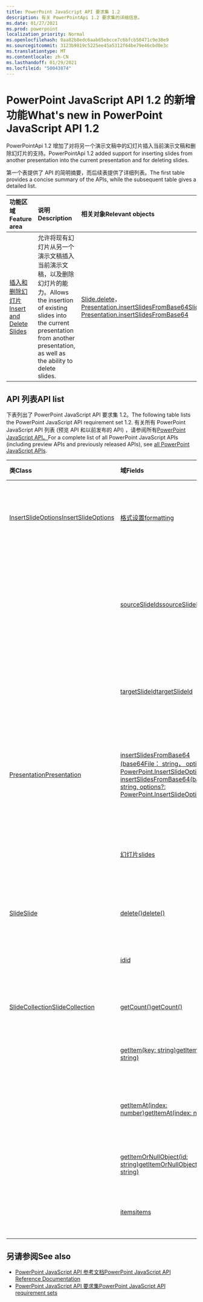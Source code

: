 ```yaml
---
title: PowerPoint JavaScript API 要求集 1.2
description: 有关 PowerPointApi 1.2 要求集的详细信息。
ms.date: 01/27/2021
ms.prod: powerpoint
localization_priority: Normal
ms.openlocfilehash: 0aa82b8edc6aab65ebcce7c6bfcb50471c9e38e9
ms.sourcegitcommit: 3123b9819c5225ee45a5312f64be79e46cbd0e3c
ms.translationtype: MT
ms.contentlocale: zh-CN
ms.lasthandoff: 01/29/2021
ms.locfileid: "50043874"
---
```

# <a name="whats-new-in-powerpoint-javascript-api-12"></a><span data-ttu-id="19d24-103">PowerPoint JavaScript API 1.2 的新增功能</span><span class="sxs-lookup"><span data-stu-id="19d24-103">What's new in PowerPoint JavaScript API 1.2</span></span>

<span data-ttu-id="19d24-104">PowerPointApi 1.2 增加了对将另一个演示文稿中的幻灯片插入当前演示文稿和删除幻灯片的支持。</span><span class="sxs-lookup"><span data-stu-id="19d24-104">PowerPointApi 1.2 added support for inserting slides from another presentation into the current presentation and for deleting slides.</span></span>

<span data-ttu-id="19d24-105">第一个表提供了 API 的简明摘要，而后续表提供了详细列表。</span><span class="sxs-lookup"><span data-stu-id="19d24-105">The first table provides a concise summary of the APIs, while the subsequent table gives a detailed list.</span></span>

| <span data-ttu-id="19d24-106">功能区域</span><span class="sxs-lookup"><span data-stu-id="19d24-106">Feature area</span></span> | <span data-ttu-id="19d24-107">说明</span><span class="sxs-lookup"><span data-stu-id="19d24-107">Description</span></span> | <span data-ttu-id="19d24-108">相关对象</span><span class="sxs-lookup"><span data-stu-id="19d24-108">Relevant objects</span></span> |
|:--- |:--- |:--- |
| [<span data-ttu-id="19d24-109">插入和删除幻灯片</span><span class="sxs-lookup"><span data-stu-id="19d24-109">Insert and Delete Slides</span></span>](../../powerpoint/insert-slides-into-presentation.md) | <span data-ttu-id="19d24-110">允许将现有幻灯片从另一个演示文稿插入当前演示文稿，以及删除幻灯片的能力。</span><span class="sxs-lookup"><span data-stu-id="19d24-110">Allows the insertion of existing slides into the current presentation from another presentation, as well as the ability to delete slides.</span></span> | <span data-ttu-id="19d24-111">[Slide.delete](/javascript/api/powerpoint/powerpoint.slide#delete--)， [Presentation.insertSlidesFromBase64](/javascript/api/powerpoint/powerpoint.presentation#insertslidesfrombase64-base64file--options-)</span><span class="sxs-lookup"><span data-stu-id="19d24-111">[Slide.delete](/javascript/api/powerpoint/powerpoint.slide#delete--), [Presentation.insertSlidesFromBase64](/javascript/api/powerpoint/powerpoint.presentation#insertslidesfrombase64-base64file--options-)</span></span>|

## <a name="api-list"></a><span data-ttu-id="19d24-112">API 列表</span><span class="sxs-lookup"><span data-stu-id="19d24-112">API list</span></span>

<span data-ttu-id="19d24-113">下表列出了 PowerPoint JavaScript API 要求集 1.2。</span><span class="sxs-lookup"><span data-stu-id="19d24-113">The following table lists the PowerPoint JavaScript API requirement set 1.2.</span></span> <span data-ttu-id="19d24-114">有关所有 PowerPoint JavaScript API 列表 (预览 API 和以前发布的 API) ，请参阅所有[PowerPoint JavaScript API。](/javascript/api/powerpoint?view=powerpoint-js-preview&preserve-view=true)</span><span class="sxs-lookup"><span data-stu-id="19d24-114">For a complete list of all PowerPoint JavaScript APIs (including preview APIs and previously released APIs), see [all PowerPoint JavaScript APIs](/javascript/api/powerpoint?view=powerpoint-js-preview&preserve-view=true).</span></span>

| <span data-ttu-id="19d24-115">类</span><span class="sxs-lookup"><span data-stu-id="19d24-115">Class</span></span> | <span data-ttu-id="19d24-116">域</span><span class="sxs-lookup"><span data-stu-id="19d24-116">Fields</span></span> | <span data-ttu-id="19d24-117">说明</span><span class="sxs-lookup"><span data-stu-id="19d24-117">Description</span></span> |
|:---|:---|:---|
|[<span data-ttu-id="19d24-118">InsertSlideOptions</span><span class="sxs-lookup"><span data-stu-id="19d24-118">InsertSlideOptions</span></span>](/javascript/api/powerpoint/powerpoint.insertslideoptions)|[<span data-ttu-id="19d24-119">格式设置</span><span class="sxs-lookup"><span data-stu-id="19d24-119">formatting</span></span>](/javascript/api/powerpoint/powerpoint.insertslideoptions#formatting)|<span data-ttu-id="19d24-120">指定在幻灯片插入过程中使用的格式。</span><span class="sxs-lookup"><span data-stu-id="19d24-120">Specifies which formatting to use during slide insertion.</span></span>|
||[<span data-ttu-id="19d24-121">sourceSlideIds</span><span class="sxs-lookup"><span data-stu-id="19d24-121">sourceSlideIds</span></span>](/javascript/api/powerpoint/powerpoint.insertslideoptions#sourceslideids)|<span data-ttu-id="19d24-122">指定源演示文稿中将插入到当前演示文稿中的幻灯片。</span><span class="sxs-lookup"><span data-stu-id="19d24-122">Specifies the slides from the source presentation that will be inserted into the current presentation.</span></span>|
||[<span data-ttu-id="19d24-123">targetSlideId</span><span class="sxs-lookup"><span data-stu-id="19d24-123">targetSlideId</span></span>](/javascript/api/powerpoint/powerpoint.insertslideoptions#targetslideid)|<span data-ttu-id="19d24-124">指定演示文稿中新幻灯片的插入位置。</span><span class="sxs-lookup"><span data-stu-id="19d24-124">Specifies where in the presentation the new slides will be inserted.</span></span>|
|[<span data-ttu-id="19d24-125">Presentation</span><span class="sxs-lookup"><span data-stu-id="19d24-125">Presentation</span></span>](/javascript/api/powerpoint/powerpoint.presentation)|[<span data-ttu-id="19d24-126">insertSlidesFromBase64 (base64File： string， options？： PowerPoint.InsertSlideOptions) </span><span class="sxs-lookup"><span data-stu-id="19d24-126">insertSlidesFromBase64(base64File: string, options?: PowerPoint.InsertSlideOptions)</span></span>](/javascript/api/powerpoint/powerpoint.presentation#insertslidesfrombase64-base64file--options-)|<span data-ttu-id="19d24-127">将演示文稿中的指定幻灯片插入到当前演示文稿中。</span><span class="sxs-lookup"><span data-stu-id="19d24-127">Inserts the specified slides from a presentation into the current presentation.</span></span>|
||[<span data-ttu-id="19d24-128">幻灯片</span><span class="sxs-lookup"><span data-stu-id="19d24-128">slides</span></span>](/javascript/api/powerpoint/powerpoint.presentation#slides)|<span data-ttu-id="19d24-129">返回演示文稿中幻灯片的有序集合。</span><span class="sxs-lookup"><span data-stu-id="19d24-129">Returns an ordered collection of slides in the presentation.</span></span>|
|[<span data-ttu-id="19d24-130">Slide</span><span class="sxs-lookup"><span data-stu-id="19d24-130">Slide</span></span>](/javascript/api/powerpoint/powerpoint.slide)|[<span data-ttu-id="19d24-131">delete()</span><span class="sxs-lookup"><span data-stu-id="19d24-131">delete()</span></span>](/javascript/api/powerpoint/powerpoint.slide#delete--)|<span data-ttu-id="19d24-132">从演示文稿中删除幻灯片。</span><span class="sxs-lookup"><span data-stu-id="19d24-132">Deletes the slide from the presentation.</span></span>|
||[<span data-ttu-id="19d24-133">id</span><span class="sxs-lookup"><span data-stu-id="19d24-133">id</span></span>](/javascript/api/powerpoint/powerpoint.slide#id)|<span data-ttu-id="19d24-134">获取幻灯片的唯一 ID。</span><span class="sxs-lookup"><span data-stu-id="19d24-134">Gets the unique ID of the slide.</span></span>|
|[<span data-ttu-id="19d24-135">SlideCollection</span><span class="sxs-lookup"><span data-stu-id="19d24-135">SlideCollection</span></span>](/javascript/api/powerpoint/powerpoint.slidecollection)|[<span data-ttu-id="19d24-136">getCount()</span><span class="sxs-lookup"><span data-stu-id="19d24-136">getCount()</span></span>](/javascript/api/powerpoint/powerpoint.slidecollection#getcount--)|<span data-ttu-id="19d24-137">获取集合中的幻灯片数。</span><span class="sxs-lookup"><span data-stu-id="19d24-137">Gets the number of slides in the collection.</span></span>|
||[<span data-ttu-id="19d24-138">getItem(key: string)</span><span class="sxs-lookup"><span data-stu-id="19d24-138">getItem(key: string)</span></span>](/javascript/api/powerpoint/powerpoint.slidecollection#getitem-key-)|<span data-ttu-id="19d24-139">使用唯一 ID 获取幻灯片。</span><span class="sxs-lookup"><span data-stu-id="19d24-139">Gets a slide using its unique ID.</span></span>|
||[<span data-ttu-id="19d24-140">getItemAt(index: number)</span><span class="sxs-lookup"><span data-stu-id="19d24-140">getItemAt(index: number)</span></span>](/javascript/api/powerpoint/powerpoint.slidecollection#getitemat-index-)|<span data-ttu-id="19d24-141">使用集合中从零开始索引获取幻灯片。</span><span class="sxs-lookup"><span data-stu-id="19d24-141">Gets a slide using its zero-based index in the collection.</span></span>|
||[<span data-ttu-id="19d24-142">getItemOrNullObject(id: string)</span><span class="sxs-lookup"><span data-stu-id="19d24-142">getItemOrNullObject(id: string)</span></span>](/javascript/api/powerpoint/powerpoint.slidecollection#getitemornullobject-id-)|<span data-ttu-id="19d24-143">使用唯一 ID 获取幻灯片。</span><span class="sxs-lookup"><span data-stu-id="19d24-143">Gets a slide using its unique ID.</span></span>|
||[<span data-ttu-id="19d24-144">items</span><span class="sxs-lookup"><span data-stu-id="19d24-144">items</span></span>](/javascript/api/powerpoint/powerpoint.slidecollection#items)|<span data-ttu-id="19d24-145">获取此集合中已加载的子项。</span><span class="sxs-lookup"><span data-stu-id="19d24-145">Gets the loaded child items in this collection.</span></span>|

## <a name="see-also"></a><span data-ttu-id="19d24-146">另请参阅</span><span class="sxs-lookup"><span data-stu-id="19d24-146">See also</span></span>

- [<span data-ttu-id="19d24-147">PowerPoint JavaScript API 参考文档</span><span class="sxs-lookup"><span data-stu-id="19d24-147">PowerPoint JavaScript API Reference Documentation</span></span>](/javascript/api/powerpoint?view=powerpoint-js-1.2&preserve-view=true)
- [<span data-ttu-id="19d24-148">PowerPoint JavaScript API 要求集</span><span class="sxs-lookup"><span data-stu-id="19d24-148">PowerPoint JavaScript API requirement sets</span></span>](powerpoint-api-requirement-sets.md)
